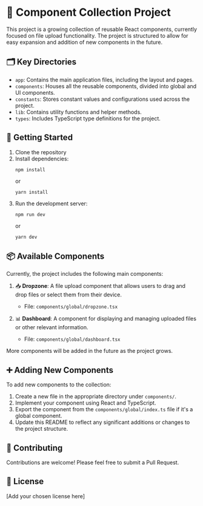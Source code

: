 # 🧩 Component Collection Project

This project is a growing collection of reusable React components, currently focused on file upload functionality. The project is structured to allow for easy expansion and addition of new components in the future.

## 🗂️ Key Directories

- `app`: Contains the main application files, including the layout and pages.
- `components`: Houses all the reusable components, divided into global and UI components.
- `constants`: Stores constant values and configurations used across the project.
- `lib`: Contains utility functions and helper methods.
- `types`: Includes TypeScript type definitions for the project.

## 🚀 Getting Started

1. Clone the repository
2. Install dependencies:
   ```
   npm install
   ```
   or
   ```
   yarn install
   ```
3. Run the development server:
   ```
   npm run dev
   ```
   or
   ```
   yarn dev
   ```

## 📦 Available Components

Currently, the project includes the following main components:

1. 📥 **Dropzone**: A file upload component that allows users to drag and drop files or select them from their device.
   - File: `components/global/dropzone.tsx`

2. 📊 **Dashboard**: A component for displaying and managing uploaded files or other relevant information.
   - File: `components/global/dashboard.tsx`

More components will be added in the future as the project grows.

## ➕ Adding New Components

To add new components to the collection:

1. Create a new file in the appropriate directory under `components/`.
2. Implement your component using React and TypeScript.
3. Export the component from the `components/global/index.ts` file if it's a global component.
4. Update this README to reflect any significant additions or changes to the project structure.

## 🤝 Contributing

Contributions are welcome! Please feel free to submit a Pull Request.

## 📄 License

[Add your chosen license here]